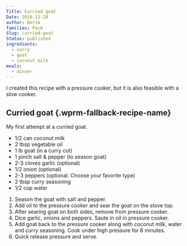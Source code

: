 ```yaml
---
Title: Curried goat
Date: 2016-11-20
author: Derik
families: Pack
Slug: curried-goat
Status: published
ingredients:
  - curry
  - goat
  - coconut milk
meals:
  - dinner
---
```


I created this recipe with a pressure cooker, but it is also feasible with a slow cooker. <!--WPRM Recipe 108-->

<div class="wprm-fallback-recipe">

Curried goat {.wprm-fallback-recipe-name}
------------

My first attempt at a curried goat.

<div class="wprm-fallback-recipe-ingredients">

-   1/2 can coconut milk
-   2 tbsp vegetable oil
-   1 lb goat (in a curry cut)
-   1 pinch salt & pepper (to season goat)
-   2-3 cloves garlic (optional)
-   1/2 onion (optional)
-   2-3 peppers (optional. Choose your favorite type)
-   2 tbsp curry seasoning
-   1/2 cup water

</div>

<div class="wprm-fallback-recipe-instructions">

1.  Season the goat with salt and pepper.
2.  Add oil to the pressure cooker and sear the goat on the stove top.
3.  After searing goat on both sides, remove from pressure cooker.
4.  Dice garlic, onions and peppers. Saute in oil in pressure cooker.
5.  Add goat back to the pressure cooker along with coconut milk, water and curry seasoning. Cook under high pressure for 8 minutes.
6.  Quick release pressure and serve.

</div>

<div class="wprm-fallback-recipe-notes">

</div>

</div>

<!--End WPRM Recipe-->

